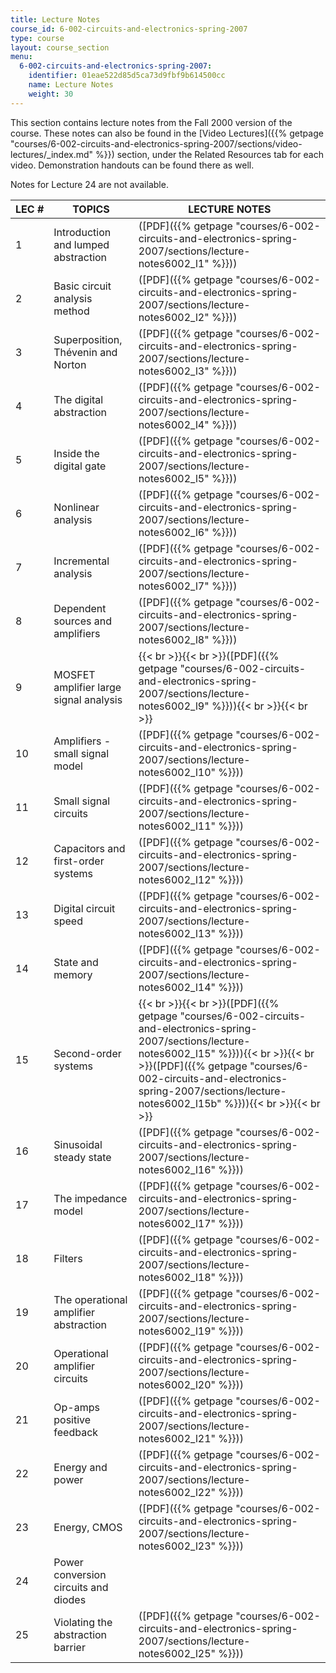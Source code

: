 ```yaml
---
title: Lecture Notes
course_id: 6-002-circuits-and-electronics-spring-2007
type: course
layout: course_section
menu:
  6-002-circuits-and-electronics-spring-2007:
    identifier: 01eae522d85d5ca73d9fbf9b614500cc
    name: Lecture Notes
    weight: 30
---
```

This section contains lecture notes from the Fall 2000 version of the course. These notes can also be found in the [Video Lectures]({{% getpage "courses/6-002-circuits-and-electronics-spring-2007/sections/video-lectures/_index.md" %}}) section, under the Related Resources tab for each video. Demonstration handouts can be found there as well.

Notes for Lecture 24 are not available.

| LEC # | TOPICS | LECTURE NOTES |
| --- | --- | --- |
| 1 | Introduction and lumped abstraction | ([PDF]({{% getpage "courses/6-002-circuits-and-electronics-spring-2007/sections/lecture-notes6002_l1" %}})) |
| 2 | Basic circuit analysis method | ([PDF]({{% getpage "courses/6-002-circuits-and-electronics-spring-2007/sections/lecture-notes6002_l2" %}})) |
| 3 | Superposition, Thévenin and Norton | ([PDF]({{% getpage "courses/6-002-circuits-and-electronics-spring-2007/sections/lecture-notes6002_l3" %}})) |
| 4 | The digital abstraction | ([PDF]({{% getpage "courses/6-002-circuits-and-electronics-spring-2007/sections/lecture-notes6002_l4" %}})) |
| 5 | Inside the digital gate | ([PDF]({{% getpage "courses/6-002-circuits-and-electronics-spring-2007/sections/lecture-notes6002_l5" %}})) |
| 6 | Nonlinear analysis | ([PDF]({{% getpage "courses/6-002-circuits-and-electronics-spring-2007/sections/lecture-notes6002_l6" %}})) |
| 7 | Incremental analysis | ([PDF]({{% getpage "courses/6-002-circuits-and-electronics-spring-2007/sections/lecture-notes6002_l7" %}})) |
| 8 | Dependent sources and amplifiers | ([PDF]({{% getpage "courses/6-002-circuits-and-electronics-spring-2007/sections/lecture-notes6002_l8" %}})) |
| 9 | MOSFET amplifier large signal analysis | {{< br >}}{{< br >}}([PDF]({{% getpage "courses/6-002-circuits-and-electronics-spring-2007/sections/lecture-notes6002_l9" %}})){{< br >}}{{< br >}} |
| 10 | Amplifiers - small signal model | ([PDF]({{% getpage "courses/6-002-circuits-and-electronics-spring-2007/sections/lecture-notes6002_l10" %}})) |
| 11 | Small signal circuits | ([PDF]({{% getpage "courses/6-002-circuits-and-electronics-spring-2007/sections/lecture-notes6002_l11" %}})) |
| 12 | Capacitors and first-order systems | ([PDF]({{% getpage "courses/6-002-circuits-and-electronics-spring-2007/sections/lecture-notes6002_l12" %}})) |
| 13 | Digital circuit speed | ([PDF]({{% getpage "courses/6-002-circuits-and-electronics-spring-2007/sections/lecture-notes6002_l13" %}})) |
| 14 | State and memory | ([PDF]({{% getpage "courses/6-002-circuits-and-electronics-spring-2007/sections/lecture-notes6002_l14" %}})) |
| 15 | Second-order systems | {{< br >}}{{< br >}}([PDF]({{% getpage "courses/6-002-circuits-and-electronics-spring-2007/sections/lecture-notes6002_l15" %}})){{< br >}}{{< br >}}([PDF]({{% getpage "courses/6-002-circuits-and-electronics-spring-2007/sections/lecture-notes6002_l15b" %}})){{< br >}}{{< br >}} |
| 16 | Sinusoidal steady state | ([PDF]({{% getpage "courses/6-002-circuits-and-electronics-spring-2007/sections/lecture-notes6002_l16" %}})) |
| 17 | The impedance model | ([PDF]({{% getpage "courses/6-002-circuits-and-electronics-spring-2007/sections/lecture-notes6002_l17" %}})) |
| 18 | Filters | ([PDF]({{% getpage "courses/6-002-circuits-and-electronics-spring-2007/sections/lecture-notes6002_l18" %}})) |
| 19 | The operational amplifier abstraction | ([PDF]({{% getpage "courses/6-002-circuits-and-electronics-spring-2007/sections/lecture-notes6002_l19" %}})) |
| 20 | Operational amplifier circuits | ([PDF]({{% getpage "courses/6-002-circuits-and-electronics-spring-2007/sections/lecture-notes6002_l20" %}})) |
| 21 | Op-amps positive feedback | ([PDF]({{% getpage "courses/6-002-circuits-and-electronics-spring-2007/sections/lecture-notes6002_l21" %}})) |
| 22 | Energy and power | ([PDF]({{% getpage "courses/6-002-circuits-and-electronics-spring-2007/sections/lecture-notes6002_l22" %}})) |
| 23 | Energy, CMOS | ([PDF]({{% getpage "courses/6-002-circuits-and-electronics-spring-2007/sections/lecture-notes6002_l23" %}})) |
| 24 | Power conversion circuits and diodes |   |
| 25 | Violating the abstraction barrier | ([PDF]({{% getpage "courses/6-002-circuits-and-electronics-spring-2007/sections/lecture-notes6002_l25" %}}))
